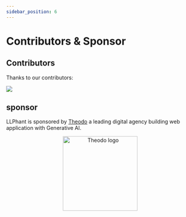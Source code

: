 ```yaml
---
sidebar_position: 6
---
```


# Contributors & Sponsor

## Contributors
Thanks to our contributors:

<a href="https://github.com/theodo-group/llphant/graphs/contributors">
  <img src="https://contrib.rocks/image?repo=theodo-group/llphant" />
</a>

## sponsor

LLPhant is sponsored by [Theodo](https://www.theodo.fr/) a leading digital agency building web application with Generative AI.

<div align="center">
  <a href="https://www.theodo.fr/">
    <img alt="Theodo logo" src="https://cdn2.hubspot.net/hub/2383597/hubfs/Website/Logos/Logo_Theodo_cropped.svg" width="200"/>
  </a>
</div>

